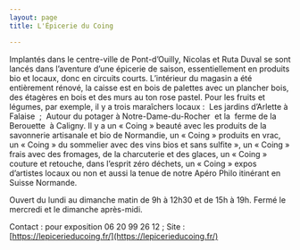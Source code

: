 ```yaml
---
layout: page
title: L'Épicerie du Coing

---
```


Implantés dans le centre-ville de Pont-d’Ouilly, Nicolas et Ruta Duval se sont lancés
dans l’aventure d’une épicerie de saison, essentiellement en produits bio et locaux,
donc en circuits courts.
L’intérieur du magasin a été entièrement rénové, la caisse est en bois de palettes
avec un plancher bois, des étagères en bois et des murs au ton rose pastel.
Pour les fruits et légumes, par exemple, il y a trois maraîchers locaux :  Les jardins
d’Arlette à Falaise  ;  Autour du potager à Notre-Dame-du-Rocher  et la  ferme de la
Berouette  à Caligny.
Il y a un « Coing » beauté avec les produits de la savonnerie artisanale et bio de
Normandie, un « Coing » produits en vrac, un « Coing » du sommelier avec des vins
bios et sans sulfite », un « Coing » frais avec des fromages, de la charcuterie et des
glaces, un « Coing » couture et retouche, dans l’esprit zéro déchets, un « Coing »
expos d’artistes locaux ou non et aussi la tenue de notre Apéro Philo itinérant en
Suisse Normande.

Ouvert du lundi au dimanche matin de 9h à 12h30 et de 15h à 19h. Fermé le
mercredi et le dimanche après-midi.

Contact : pour exposition 06 20 99 26 12 ; 
Site : [https://lepicerieducoing.fr/](https://lepicerieducoing.fr/)
